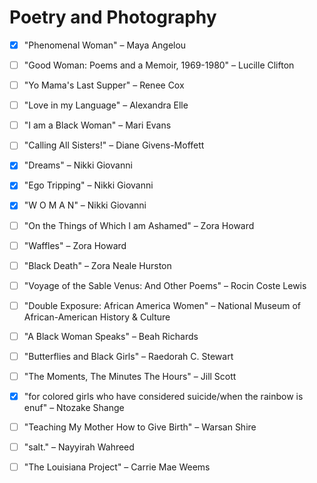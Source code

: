 # Poetry and Photography

- [x] "Phenomenal Woman" – Maya Angelou
- [ ] "Good Woman: Poems and a Memoir, 1969-1980" – Lucille Clifton
- [ ] "Yo Mama's Last Supper" – Renee Cox
- [ ] "Love in my Language" – Alexandra Elle
- [ ] "I am a Black Woman" – Mari Evans
- [ ] "Calling All Sisters!" – Diane Givens-Moffett
- [x] "Dreams" – Nikki Giovanni
- [x] "Ego Tripping" – Nikki Giovanni
- [x] "W O M A N" – Nikki Giovanni
- [ ] "On the Things of Which I am Ashamed" – Zora Howard
- [ ] "Waffles" – Zora Howard
- [ ] "Black Death" – Zora Neale Hurston
- [ ] "Voyage of the Sable Venus: And Other Poems" – Rocin Coste Lewis
- [ ] "Double Exposure: African America Women" – National Museum of African-American History & Culture
- [ ] "A Black Woman Speaks" – Beah Richards
- [ ] "Butterflies and Black Girls" – Raedorah C. Stewart
- [ ] "The Moments, The Minutes The Hours" – Jill Scott
- [x] "for colored girls who have considered suicide/when the rainbow is enuf" – Ntozake Shange
- [ ] "Teaching My Mother How to Give Birth" – Warsan Shire
- [ ] "salt." – Nayyirah Wahreed
- [ ] "The Louisiana Project" – Carrie Mae Weems

